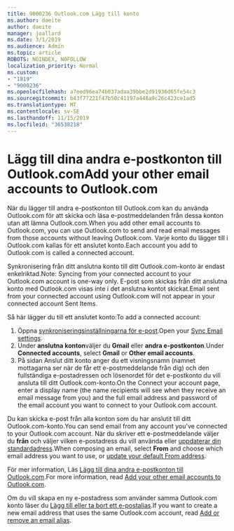 ```yaml
---
title: 9000236 Outlook.com Lägg till konto
ms.author: daeite
author: daeite
manager: joallard
ms.date: 3/1/2019
ms.audience: Admin
ms.topic: article
ROBOTS: NOINDEX, NOFOLLOW
localization_priority: Normal
ms.custom:
- "1819"
- "9000236"
ms.openlocfilehash: a7eed96ea74b037adaa39bbe2d91936d65fe54c3
ms.sourcegitcommit: b43f77221f47b50c41197a448a9c26c423ce1ad5
ms.translationtype: MT
ms.contentlocale: sv-SE
ms.lasthandoff: 11/15/2019
ms.locfileid: "36538218"
---
```

# <a name="add-your-other-email-accounts-to-outlookcom"></a><span data-ttu-id="3b8c6-102">Lägg till dina andra e-postkonton till Outlook.com</span><span class="sxs-lookup"><span data-stu-id="3b8c6-102">Add your other email accounts to Outlook.com</span></span>

<span data-ttu-id="3b8c6-103">När du lägger till andra e-postkonton till Outlook.com kan du använda Outlook.com för att skicka och läsa e-postmeddelanden från dessa konton utan att lämna Outlook.com.</span><span class="sxs-lookup"><span data-stu-id="3b8c6-103">When you add other email accounts to Outlook.com, you can use Outlook.com to send and read email messages from those accounts without leaving Outlook.com.</span></span> <span data-ttu-id="3b8c6-104">Varje konto du lägger till i Outlook.com kallas för ett anslutet konto.</span><span class="sxs-lookup"><span data-stu-id="3b8c6-104">Each account you add to Outlook.com is called a connected account.</span></span>

<span data-ttu-id="3b8c6-105">Synkronisering från ditt anslutna konto till ditt Outlook.com-konto är endast enkelriktad.</span><span class="sxs-lookup"><span data-stu-id="3b8c6-105">Note: Syncing from your connected account to your Outlook.com account is one-way only.</span></span> <span data-ttu-id="3b8c6-106">E-post som skickas från ditt anslutna konto med Outlook.com visas inte i det anslutna kontot skickat.</span><span class="sxs-lookup"><span data-stu-id="3b8c6-106">Email sent from your connected account using Outlook.com will not appear in your connected account Sent Items.</span></span>

<span data-ttu-id="3b8c6-107">Så här lägger du till ett anslutet konto:</span><span class="sxs-lookup"><span data-stu-id="3b8c6-107">To add a connected account:</span></span>

1. <span data-ttu-id="3b8c6-108">Öppna [synkroniseringsinställningarna för e-post](https://go.microsoft.com/fwlink/?linkid=875264).</span><span class="sxs-lookup"><span data-stu-id="3b8c6-108">Open your [Sync Email settings](https://go.microsoft.com/fwlink/?linkid=875264).</span></span>
2. <span data-ttu-id="3b8c6-109">Under **anslutna konton**väljer du **Gmail** eller **andra e-postkonton**.</span><span class="sxs-lookup"><span data-stu-id="3b8c6-109">Under **Connected accounts**, select **Gmail** or **Other email accounts**.</span></span>
3. <span data-ttu-id="3b8c6-110">På sidan Anslut ditt konto anger du ett visningsnamn (namnet mottagarna ser när de får ett e-postmeddelande från dig) och den fullständiga e-postadressen och lösenordet för det e-postkonto du vill ansluta till ditt Outlook.com-konto.</span><span class="sxs-lookup"><span data-stu-id="3b8c6-110">On the Connect your account page, enter a display name (the name recipients will see when they receive an email message from you) and the full email address and password of the email account you want to connect to your Outlook.com account.</span></span>

<span data-ttu-id="3b8c6-111">Du kan skicka e-post från alla konton som du har anslutit till ditt Outlook.com-konto.</span><span class="sxs-lookup"><span data-stu-id="3b8c6-111">You can send email from any account you've connected to your Outlook.com account.</span></span> <span data-ttu-id="3b8c6-112">När du skriver ett e-postmeddelande väljer du **från** och väljer vilken e-postadress du vill använda eller [uppdaterar din standardadress](https://go.microsoft.com/fwlink/?linkid=875264).</span><span class="sxs-lookup"><span data-stu-id="3b8c6-112">When composing an email, select **From** and choose which email address you want to use, or [update your default From address](https://go.microsoft.com/fwlink/?linkid=875264).</span></span>

<span data-ttu-id="3b8c6-113">För mer information, Läs [Lägg till dina andra e-postkonton till Outlook.com](https://support.office.com/article/c5224df4-5885-4e79-91ba-523aa743f0ba?wt.mc_id=Office_Outlook_com_Alchemy).</span><span class="sxs-lookup"><span data-stu-id="3b8c6-113">For more information, read [Add your other email accounts to Outlook.com](https://support.office.com/article/c5224df4-5885-4e79-91ba-523aa743f0ba?wt.mc_id=Office_Outlook_com_Alchemy).</span></span>

<span data-ttu-id="3b8c6-114">Om du vill skapa en ny e-postadress som använder samma Outlook.com konto läser du [Lägg till eller ta bort ett e-postalias](https://support.office.com/article/459b1989-356d-40fa-a689-8f285b13f1f2?wt.mc_id=Office_Outlook_com_Alchemy).</span><span class="sxs-lookup"><span data-stu-id="3b8c6-114">If you want to create a new email address that uses the same Outlook.com account, read [Add or remove an email alias](https://support.office.com/article/459b1989-356d-40fa-a689-8f285b13f1f2?wt.mc_id=Office_Outlook_com_Alchemy).</span></span>